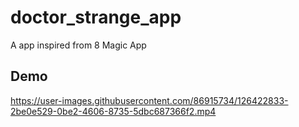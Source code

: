 # doctor_strange_app

A app inspired from 8 Magic App

## Demo


https://user-images.githubusercontent.com/86915734/126422833-2be0e529-0be2-4606-8735-5dbc687366f2.mp4

